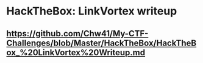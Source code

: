 # HackTheBox: LinkVortex writeup
## https://github.com/Chw41/My-CTF-Challenges/blob/Master/HackTheBox/HackTheBox_%20LinkVortex%20Writeup.md

